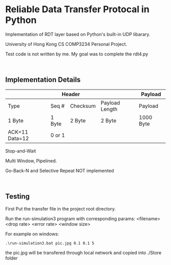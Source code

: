# Reliable Data Transfer Protocal in Python

Implementation of RDT layer based on Python's built-in UDP libarary.

University of Hong Kong CS COMP3234 Personal Project.

Test code is not written by me. My goal was to complete the rdt4.py

<br>

## Implementation Details

<table>
    <thead>
        <tr>
            <th colspan="4">Header</th>
            <th>Payload</th>
        </tr>
    </thead>
    <tbody>
        <tr>
            <td>Type</td>
            <td>Seq #</td>
            <td>Checksum</td>
            <td>Payload Length</td>
            <td>Payload</td>
        </tr>
        <tr>
            <td>1 Byte</td>
            <td>1 Byte</td>
            <td>2 Byte</td>
            <td>2 Byte</td>
            <td>1000 Byte</td>
        </tr>
        <tr>
            <td>ACK=11 Data=12</td>
            <td>0 or 1</td>
        </tr>
    </tbody>
</table>


Stop-and-Wait

Multi Window, Pipelined.

Go-Back-N and Selective Repeat NOT implemented

<br>

## Testing

First Put the transfer file in the project root directory.

Run the run-simulation3 program with corresponding params: \<filename\> \<drop rate\> \<error rate\> \<window size\>

For example on windows:
```
.\run-simulation3.bat pic.jpg 0.1 0.1 5
```

the pic.jpg will be transfered through local network and copied into ./Store folder

